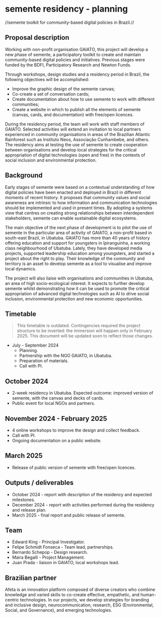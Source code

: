 # semente residency - planning

//semente toolkit for community-based digital policies in Brazil.//

## Proposal description

Working with non-profit organisation GAIATO, this project will develop a new phase of semente, a participatory toolkit to create and maintain community-based digital policies and initiatives. Previous stages were funded by the BDFI, Participatory Research and Newton Funds.

Through workshops, design studies and a residency period in Brazil, the following objectives will be accomplished: 

- Improve the graphic design of the semente canvas;
- Co-create a set of conversation cards;
- Create documentation about how to use semente to work with different communities;
- Create a website in which to publish all the elements of semente (canvas, cards, and documentation) with free/open licences.

During the residency period, the team will work with staff members of GAIATO. Selected activities will extend an invitation to local partners experienced in community organisations in areas of the Brazilian Atlantic Rainforest such as Instituto Neos, Associação Cunhambebe, and others. The residency aims at testing the use of semente to create cooperation between organisations and develop local strategies for the critical appropriation of digital technologies (open and free) in the contexts of social inclusion and environmental protection.

## Background

Early stages of semente were based on a contextual understanding of how digital policies have been enacted and deployed in Brazil in different moments of recent history. It proposes that community values and social awareness are intrinsic to how information and communication technologies should be implemented and used in present times. By adopting a systems view that centres on creating strong relationships between interdependent stakeholders, semente can enable sustainable digital ecosystems.

The main objective of the next phase of development is to pilot the use of semente in the particular area of activity of GAIATO, a non-profit based in south-east Brazil, in Ubatuba. GAIATO has more than 40 years of history offering education and support for youngsters in Ipiranguinha, a working class neighbourhood of Ubatuba. Lately, they have developed media projects, supported leadership education among youngsters, and started a project about the right to play. Their knowledge of the community and territory is an asset to develop semente as a tool to visualise and improve local dynamics.


The project will also liaise with organisations and communities in Ubatuba, an area of high socio-ecological interest. It expects to further develop semente whilst demonstrating how it can be used to promote the critical appropriation of advanced digital technologies such as AI to drive social inclusion, environmental protection and new economic opportunities.

## Timetable

> This timetable is outdated. Contingencies required the project structure to be inverted: the immersion will happen only in February 2025. This document will be updated soon to reflect those changes.

- July - September 2024
  - Planning.
  - Partnership with the NGO GAIATO, in Ubatuba.
  - Preparation of materials.
  - Call with PI.

## October 2024

- 2-week residency in Ubatuba. Expected outcome: improved version of semente, with the canvas and decks of cards.
- Public event for local NGOs and partners.

## November 2024 - February 2025

- 4 online workshops to improve the design and collect feedback.
- Call with PI.
- Ongoing documentation on a public website.

## March 2025

- Release of public version of semente with free/open licences.

## Outputs / deliverables

- October 2024 - report with description of the residency and expected milestones.
- December 2024 - report with activities performed during the residency and release plan.
- March 2025 - final report and public release of semente.

## Team

- Edward King - Principal Investigator.
- Felipe Schmidt Fonseca - Team lead, partnerships.
- Bernardo Schepop - Design research.
- Maira Begalli - Project Management.
- Juan Prada - liaison in GAIATO, local workshops lead.

## Brazilian partner

Afeta is an innovation platform composed of diverse creators who combine knowledge and varied skills to co-create effective, empathetic, and human-centric technologies. In our projects, we develop strategies for branding and inclusive design, neurocommunication, research, ESG (Environmental, Social, and Governance), and emerging technologies.
